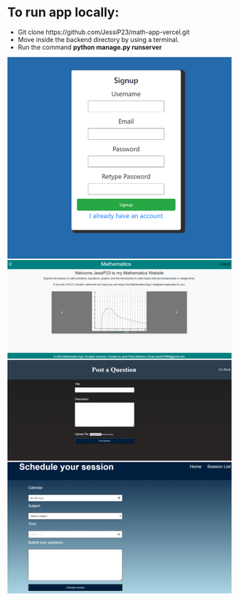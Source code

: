 <h1>To run app locally: </h1>
<ul>
    <li>Git clone https://github.com/JessiP23/math-app-vercel.git</li>
    <li>Move inside the backend 
    directory by using a terminal.</li>
    <li>Run the command <strong>python manage.py runserver</strong></li>
</ul>

![Signup Form Math App](./screenshot/app1.png)
![Welcome Page with Interactive Animation](./screenshot/app2.png)
![Forum](./screenshot/app3.png)
![Session](./screenshot/app5.png)